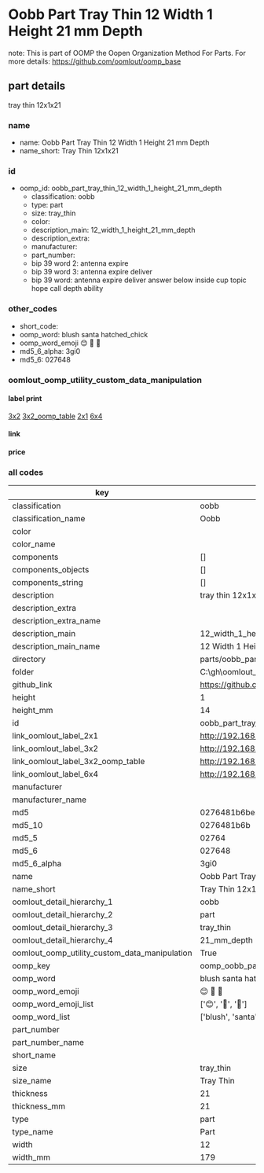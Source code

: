 # Oobb Part Tray Thin 12 Width 1 Height 21 mm Depth  

note: This is part of OOMP the Oopen Organization Method For Parts. For more details: https://github.com/oomlout/oomp_base

##  part details
  



tray thin 12x1x21



### name
* name: Oobb Part Tray Thin 12 Width 1 Height 21 mm Depth
* name_short: Tray Thin 12x1x21 
### id
* oomp_id: oobb_part_tray_thin_12_width_1_height_21_mm_depth
  * classification: oobb
  * type: part
  * size: tray_thin
  * color: 
  * description_main: 12_width_1_height_21_mm_depth
  * description_extra: 
  * manufacturer: 
  * part_number: 
  * bip 39 word 2: antenna expire
  * bip 39 word 3: antenna expire deliver
  * bip 39 word: antenna expire deliver answer below inside cup topic hope call depth ability

### other_codes
* short_code: 
* oomp_word: blush santa hatched_chick
* oomp_word_emoji :blush: :santa: :hatched_chick:
* md5_6_alpha: 3gi0
* md5_6: 027648






### oomlout_oomp_utility_custom_data_manipulation
#### label print
[3x2](http://192.168.1.245:1112/?label=oomp%203gi0)
[3x2_oomp_table](http://192.168.1.108:1112/?label=oomp%203gi0)
[2x1](http://192.168.1.242:1112/?label=oomp%203gi0)
[6x4](http://192.168.1.55:1112/?label=oomp%203gi0)    

#### link

                              

#### price







### all codes 
| key | value |  
| --- | --- |  
| classification | oobb |  
| classification_name | Oobb |  
| color |  |  
| color_name |  |  
| components | [] |  
| components_objects | [] |  
| components_string | [] |  
| description | tray thin 12x1x21 |  
| description_extra |  |  
| description_extra_name |  |  
| description_main | 12_width_1_height_21_mm_depth |  
| description_main_name | 12 Width 1 Height 21 mm Depth |  
| directory | parts/oobb_part_tray_thin_12_width_1_height_21_mm_depth |  
| folder | C:\gh\oomlout_oobb_version_4_generated_parts\things\oobb_part_tray_thin_12_width_1_height_21_mm_depth |  
| github_link | https://github.com/oomlout/oomlout_oomp_part_src/tree/main/parts/oobb_part_tray_thin_12_width_1_height_21_mm_depth |  
| height | 1 |  
| height_mm | 14 |  
| id | oobb_part_tray_thin_12_width_1_height_21_mm_depth |  
| link_oomlout_label_2x1 | http://192.168.1.242:1112/?label=oomp%203gi0 |  
| link_oomlout_label_3x2 | http://192.168.1.245:1112/?label=oomp%203gi0 |  
| link_oomlout_label_3x2_oomp_table | http://192.168.1.108:1112/?label=oomp%203gi0 |  
| link_oomlout_label_6x4 | http://192.168.1.55:1112/?label=oomp%203gi0 |  
| manufacturer |  |  
| manufacturer_name |  |  
| md5 | 0276481b6be506b5d48a609a7414184e |  
| md5_10 | 0276481b6b |  
| md5_5 | 02764 |  
| md5_6 | 027648 |  
| md5_6_alpha | 3gi0 |  
| name | Oobb Part Tray Thin 12 Width 1 Height 21 mm Depth |  
| name_short | Tray Thin 12x1x21  |  
| oomlout_detail_hierarchy_1 | oobb |  
| oomlout_detail_hierarchy_2 | part |  
| oomlout_detail_hierarchy_3 | tray_thin |  
| oomlout_detail_hierarchy_4 | 21_mm_depth |  
| oomlout_oomp_utility_custom_data_manipulation | True |  
| oomp_key | oomp_oobb_part_tray_thin_12_width_1_height_21_mm_depth |  
| oomp_word | blush santa hatched_chick |  
| oomp_word_emoji | :blush: :santa: :hatched_chick: |  
| oomp_word_emoji_list | [':blush:', ':santa:', ':hatched_chick:'] |  
| oomp_word_list | ['blush', 'santa', 'hatched_chick'] |  
| part_number |  |  
| part_number_name |  |  
| short_name |  |  
| size | tray_thin |  
| size_name | Tray Thin |  
| thickness | 21 |  
| thickness_mm | 21 |  
| type | part |  
| type_name | Part |  
| width | 12 |  
| width_mm | 179 |  

